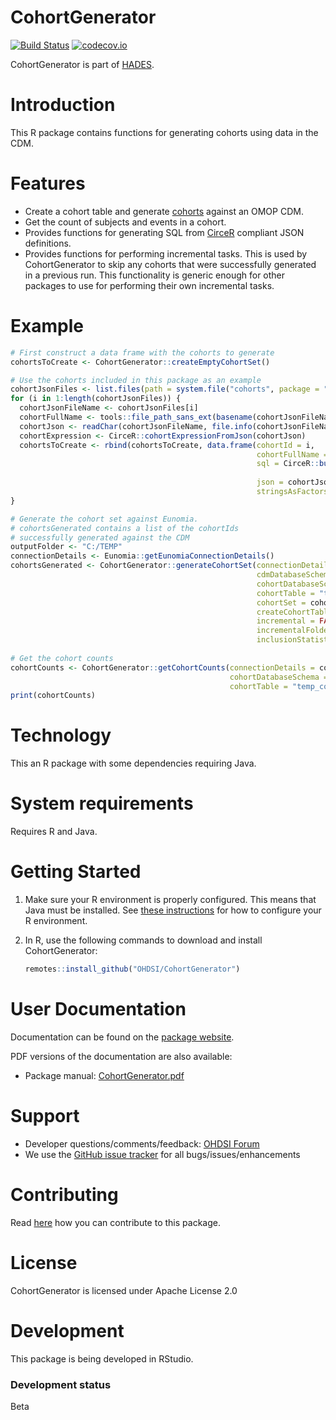 # CohortGenerator

[![Build Status](https://github.com/OHDSI/CohortGenerator/workflows/R-CMD-check/badge.svg)](https://github.com/OHDSI/CohortGenerator/actions?query=workflow%3AR-CMD-check) [![codecov.io](https://codecov.io/github/OHDSI/CohortGenerator/coverage.svg?branch=master)](https://codecov.io/github/OHDSI/CohortGenerator?branch=master)

CohortGenerator is part of [HADES](https://ohdsi.github.io/Hades/).

# Introduction

This R package contains functions for generating cohorts using data in the CDM.

# Features

-   Create a cohort table and generate [cohorts](https://ohdsi.github.io/TheBookOfOhdsi/Cohorts.html) against an OMOP CDM.
-   Get the count of subjects and events in a cohort.
-   Provides functions for generating SQL from [CirceR](https://github.com/OHDSI/CirceR) compliant JSON definitions.
-   Provides functions for performing incremental tasks. This is used by CohortGenerator to skip any cohorts that were successfully generated in a previous run. This functionality is generic enough for other packages to use for performing their own incremental tasks.

# Example

``` r
# First construct a data frame with the cohorts to generate
cohortsToCreate <- CohortGenerator::createEmptyCohortSet()

# Use the cohorts included in this package as an example
cohortJsonFiles <- list.files(path = system.file("cohorts", package = "CohortGenerator"), full.names = TRUE)
for (i in 1:length(cohortJsonFiles)) {
  cohortJsonFileName <- cohortJsonFiles[i]
  cohortFullName <- tools::file_path_sans_ext(basename(cohortJsonFileName))
  cohortJson <- readChar(cohortJsonFileName, file.info(cohortJsonFileName)$size)
  cohortExpression <- CirceR::cohortExpressionFromJson(cohortJson)
  cohortsToCreate <- rbind(cohortsToCreate, data.frame(cohortId = i,
                                                       cohortFullName = cohortFullName, 
                                                       sql = CirceR::buildCohortQuery(cohortExpression, 
                                                                                      options = CirceR::createGenerateOptions(generateStats = FALSE)),
                                                       json = cohortJson,
                                                       stringsAsFactors = FALSE))
}

# Generate the cohort set against Eunomia. 
# cohortsGenerated contains a list of the cohortIds 
# successfully generated against the CDM
outputFolder <- "C:/TEMP"
connectionDetails <- Eunomia::getEunomiaConnectionDetails()
cohortsGenerated <- CohortGenerator::generateCohortSet(connectionDetails = connectionDetails,
                                                       cdmDatabaseSchema = "main",
                                                       cohortDatabaseSchema = "main",
                                                       cohortTable = "temp_cohort",
                                                       cohortSet = cohortsToCreate,
                                                       createCohortTable = TRUE,
                                                       incremental = FALSE,
                                                       incrementalFolder = file.path(outputFolder, "RecordKeeping"),
                                                       inclusionStatisticsFolder = outputFolder)
                                                       
# Get the cohort counts
cohortCounts <- CohortGenerator::getCohortCounts(connectionDetails = connectionDetails,
                                                 cohortDatabaseSchema = "main",
                                                 cohortTable = "temp_cohort")
print(cohortCounts)
```

# Technology

This an R package with some dependencies requiring Java.

# System requirements

Requires R and Java.

# Getting Started

1.  Make sure your R environment is properly configured. This means that Java must be installed. See [these instructions](https://ohdsi.github.io/Hades/rSetup.html) for how to configure your R environment.

2.  In R, use the following commands to download and install CohortGenerator:

    ``` r
    remotes::install_github("OHDSI/CohortGenerator")
    ```

# User Documentation

Documentation can be found on the [package website](https://ohdsi.github.io/CohortGenerator/).

PDF versions of the documentation are also available:

-   Package manual: [CohortGenerator.pdf](https://raw.githubusercontent.com/OHDSI/CohortGenerator/master/extras/CohortGenerator.pdf)

# Support

-   Developer questions/comments/feedback: <a href="http://forums.ohdsi.org/c/developers">OHDSI Forum</a>
-   We use the <a href="https://github.com/OHDSI/CohortGenerator/issues">GitHub issue tracker</a> for all bugs/issues/enhancements

# Contributing

Read [here](https://ohdsi.github.io/Hades/contribute.html) how you can contribute to this package.

# License

CohortGenerator is licensed under Apache License 2.0

# Development

This package is being developed in RStudio.

### Development status

Beta
